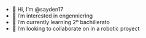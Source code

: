 - 👋 Hi, I’m @sayden17
- 👀 I’m interested in engenniering
- 🌱 I’m currently learning 2º bachillerato
- 💞️ I’m looking to collaborate on in a robotic proyect
  

<!---
sayden17/sayden17 is a ✨ special ✨ repository because its `README.md` (this file) appears on your GitHub profile.
You can click the Preview link to take a look at your changes.
--->
